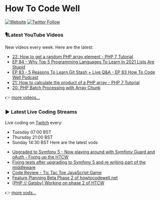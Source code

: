 # How To Code Well

[![Website](https://img.shields.io/twitch/status/howtocodewell?color=pink&label=LIVE%20CODING%20ON%20TWITCH&logoColor=%3D&style=for-the-badge)](https://howtocodewell.net/live)
[![Twitter Follow](https://img.shields.io/twitter/follow/howtocodewell?color=pink&logo=twitter&style=for-the-badge)](https://twitter.com/intent/follow?original_referer=https%3A%2F%2Fgithub.com%2Fhowtocodewell&screen_name=howtocodewell)


### 🎙️Latest YouTube Videos
New videos every week.  Here are the latest:
<!-- YOUTUBE-HTCW:START -->
- [22: How to get a random PHP array element - PHP 7 Tutorial](https://www.youtube.com/watch?v=6WPAl81rRFg)
- [EP 84 - Why Top 5 Programming Languages To Learn In 2021 Lists Are Stupid](https://www.youtube.com/watch?v=m00n9Q8nDg0)
- [EP 83 - 5 Reasons To Learn Git Stash + Live Q&A - EP 83 How To Code Well Podcast](https://www.youtube.com/watch?v=eTlRZAA_XaA)
- [21: How to calculate the product of a PHP array - PHP 7 Tutorial](https://www.youtube.com/watch?v=mhxEggY55e0)
- [20: PHP Batch Processing with Array Chunk](https://www.youtube.com/watch?v=LSDmrLmVbZI)
<!-- YOUTUBE-HTCW:END -->

👉 [more videos...](https://youtube.com/howtocodewell)

### ▶️ Latest Live Coding Streams
Live coding on [Twitch](https://howtocodewell.net/live) every:
- Tuesday 07:00 BST
- Thursday 21:00 BST
- Sunday 14:30 BST
Here are the latest vods

<!-- YOUTUBE-HTCW-LIVE:START -->
- [Upgraded to Symfony 5 - Now playing around with Symfony Guard and oAuth - Fixing up the HTCW](https://www.youtube.com/watch?v=9AYNgrsrx-U)
- [Fixing tests after upgrading to Symfony 5 and re writing part of the middleware](https://www.youtube.com/watch?v=phOaIwvh9Wk)
- [Code Review  - Tic Tac Toe JavaScript Game](https://www.youtube.com/watch?v=9XopNg0TyZA)
- [Feature Planning Beta Phase 2 of howtocodewell.net](https://www.youtube.com/watch?v=RaudpqSgS4I)
- [[PHP // Gatsby] Working on phase 2 of HTCW](https://www.youtube.com/watch?v=uPRiFXf33kw)
<!-- YOUTUBE-HTCW-LIVE:END -->

👉 [more vods...](https://youtube.com/howtocodewelllive)